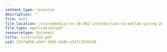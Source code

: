 ```yaml
---
content_type: resource
description: ''
file: null
file_location: /coursemedia/res-18-002-introduction-to-matlab-spring-2008/2547a05be3ef383b4445e327c354b2d6_tutorial02.pdf
file_type: application/pdf
resourcetype: Document
title: tutorial02.pdf
uid: 2547a05b-e3ef-383b-4445-e327c354b2d6
---
```


